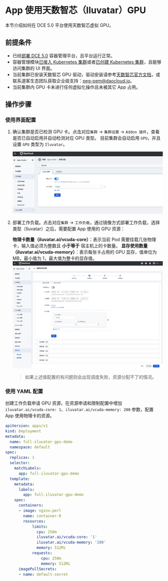 # App 使用天数智芯（Iluvatar）GPU

本节介绍如何在 DCE 5.0 平台使用天数智芯虚拟 GPU。

## 前提条件

- 已经[部署 DCE 5.0](https://docs.daocloud.io/install/index.html) 容器管理平台，且平台运行正常。
- 容器管理模块[已接入 Kubernetes 集群](../clusters/integrate-cluster.md)或者[已创建 Kubernetes 集群](../clusters/create-cluster.md)，且能够访问集群的 UI 界面。
- 当前集群已安装天数智芯 GPU 驱动，驱动安装请参考[天数智芯官方文档](https://support.iluvatar.com/#/login)，或联系道客生态团队获取企业级支持：peg-pem@daocloud.io。
- 当前集群内 GPU 卡未进行任何虚拟化操作且未被其它 App 占用。

## 操作步骤

### 使用界面配置

1. 确认集群是否已检测 GPU 卡。点击对应`集群` -> `集群设置` -> `Addon 插件`，查看是否已自动启用并自动检测对应 GPU 类型。
    目前集群会自动启用 `GPU`，并且设置 `GPU` 类型为 `Iluvatar`。

    ![集群设置](./images/cluster-setting-iluvatar-gpu.jpg)

2. 部署工作负载。点击对应`集群` -> `工作负载`，通过镜像方式部署工作负载，选择类型（Iluvatar）之后，需要配置 App 使用的 GPU 资源：

    **物理卡数量（iluvatar.ai/vcuda-core）**：表示当前 Pod 需要挂载几张物理卡，输入值必须为整数且 **小于等于** 宿主机上的卡数量。
    **显存使用数量（iluvatar.ai/vcuda-memory）**：表示每张卡占用的 GPU 显存，值单位为 MB，最小值为 1，最大值为整卡的显存值。
    ![负载使用](./images/workload_iluvatargpu_userguide.jpg)
    > 如果上述值配置的有问题则会出现调度失败，资源分配不了的情况。

### 使用 YAML 配置

创建工作负载申请 GPU 资源，在资源申请和限制配置中增加 `iluvatar.ai/vcuda-core: 1`、`iluvatar.ai/vcuda-memory: 200` 参数，配置 App 使用物理卡的资源。

```yaml
apiVersion: apps/v1
kind: Deployment
metadata:
  name: full-iluvatar-gpu-demo
  namespace: default
spec:
  replicas: 1
  selector:
    matchLabels:
      app: full-iluvatar-gpu-demo
  template:
    metadata:
      labels:
        app: full-iluvatar-gpu-demo
    spec:
      containers:
      - image: nginx:perl
        name: container-0
        resources:
            limits:
              cpu: 250m
              iluvatar.ai/vcuda-core: '1'
              iluvatar.ai/vcuda-memory: '200'
              memory: 512Mi
            requests:
                cpu: 250m
                memory: 512Mi
      imagePullSecrets:
      - name: default-secret
```
